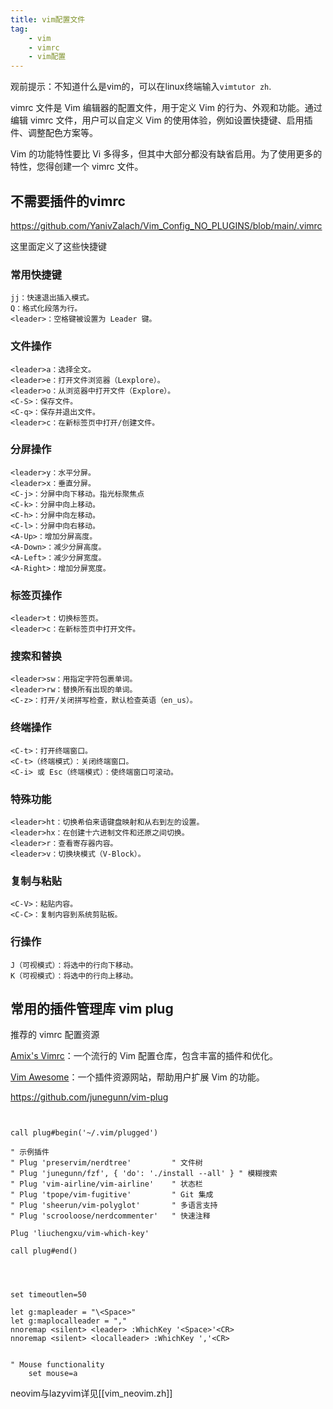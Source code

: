 ```yaml
---
title: vim配置文件
tag:
    - vim
    - vimrc
    - vim配置
---
```



观前提示：不知道什么是vim的，可以在linux终端输入`vimtutor zh`.

vimrc 文件是 Vim 编辑器的配置文件，用于定义 Vim 的行为、外观和功能。通过编辑 vimrc 文件，用户可以自定义 Vim 的使用体验，例如设置快捷键、启用插件、调整配色方案等。


  Vim 的功能特性要比 Vi 多得多，但其中大部分都没有缺省启用。为了使用更多的
  特性，您得创建一个 vimrc 文件。



## 不需要插件的vimrc

https://github.com/YanivZalach/Vim_Config_NO_PLUGINS/blob/main/.vimrc


这里面定义了这些快捷键


### 常用快捷键

    jj：快速退出插入模式。
    Q：格式化段落为行。
    <leader>：空格键被设置为 Leader 键。

### 文件操作

    <leader>a：选择全文。
    <leader>e：打开文件浏览器（Lexplore）。
    <leader>o：从浏览器中打开文件（Explore）。
    <C-S>：保存文件。
    <C-q>：保存并退出文件。
    <leader>c：在新标签页中打开/创建文件。

###  分屏操作

    <leader>y：水平分屏。
    <leader>x：垂直分屏。
    <C-j>：分屏中向下移动。指光标聚焦点
    <C-k>：分屏中向上移动。
    <C-h>：分屏中向左移动。
    <C-l>：分屏中向右移动。
    <A-Up>：增加分屏高度。
    <A-Down>：减少分屏高度。
    <A-Left>：减少分屏宽度。
    <A-Right>：增加分屏宽度。

### 标签页操作

    <leader>t：切换标签页。
    <leader>c：在新标签页中打开文件。

### 搜索和替换

    <leader>sw：用指定字符包裹单词。
    <leader>rw：替换所有出现的单词。
    <C-z>：打开/关闭拼写检查，默认检查英语（en_us）。

### 终端操作

    <C-t>：打开终端窗口。
    <C-t>（终端模式）：关闭终端窗口。
    <C-i> 或 Esc（终端模式）：使终端窗口可滚动。

### 特殊功能

    <leader>ht：切换希伯来语键盘映射和从右到左的设置。
    <leader>hx：在创建十六进制文件和还原之间切换。
    <leader>r：查看寄存器内容。
    <leader>v：切换块模式（V-Block）。

### 复制与粘贴

    <C-V>：粘贴内容。
    <C-C>：复制内容到系统剪贴板。

### 行操作

    J（可视模式）：将选中的行向下移动。
    K（可视模式）：将选中的行向上移动。





## 常用的插件管理库 vim plug


推荐的 vimrc 配置资源

[Amix's Vimrc](https://github.com/amix/vimrc)：一个流行的 Vim 配置仓库，包含丰富的插件和优化。

[Vim Awesome](https://vimawesome.com/)：一个插件资源网站，帮助用户扩展 Vim 的功能。


https://github.com/junegunn/vim-plug



```


call plug#begin('~/.vim/plugged')

" 示例插件
" Plug 'preservim/nerdtree'         " 文件树
" Plug 'junegunn/fzf', { 'do': './install --all' } " 模糊搜索
" Plug 'vim-airline/vim-airline'    " 状态栏
" Plug 'tpope/vim-fugitive'         " Git 集成
" Plug 'sheerun/vim-polyglot'       " 多语言支持
" Plug 'scrooloose/nerdcommenter'   " 快速注释

Plug 'liuchengxu/vim-which-key'

call plug#end()




set timeoutlen=50

let g:mapleader = "\<Space>"
let g:maplocalleader = ","
nnoremap <silent> <leader> :WhichKey '<Space>'<CR>
nnoremap <silent> <localleader> :WhichKey ','<CR>


" Mouse functionality
	set mouse=a

```

neovim与lazyvim详见[[vim_neovim.zh]]